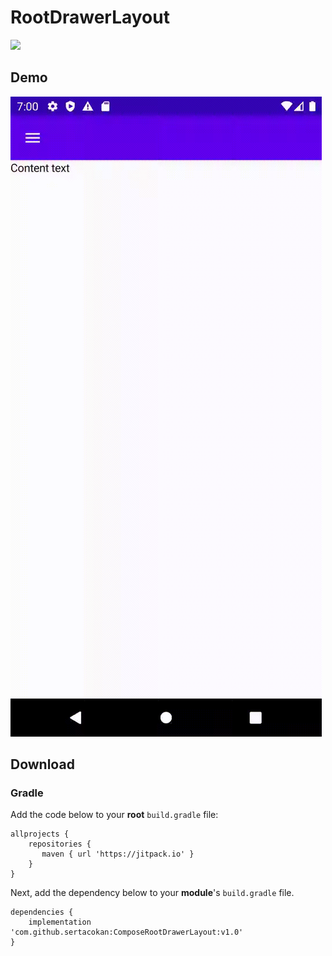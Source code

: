 # RootDrawerLayout

[![](https://jitpack.io/v/sertacokan/ComposeRootDrawerLayout.svg)](https://jitpack.io/#sertacokan/ComposeRootDrawerLayout)

## Demo

![](https://github.com/sertacokan/ComposeRootDrawerLayout/blob/main/demo_drawer_animation.gif)

## Download

### Gradle
Add the code below to your **root** `build.gradle` file:
```Gradle
allprojects {
    repositories {
       maven { url 'https://jitpack.io' }
    }
}
```
Next, add the dependency below to your **module**'s `build.gradle` file.
```Gradle
dependencies {
    implementation 'com.github.sertacokan:ComposeRootDrawerLayout:v1.0'
}
```
